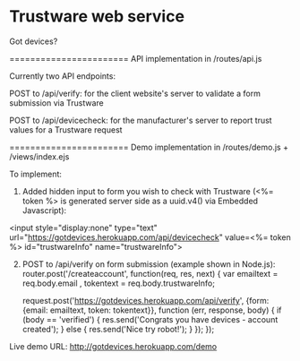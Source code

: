 Trustware web service
=======================
Got devices?

=======================
API implementation in /routes/api.js


Currently two API endpoints:

POST to /api/verify: for the client website's server to validate a form submission via Trustware

POST to /api/devicecheck: for the manufacturer's server to report trust values for a Trustware request

=======================
Demo implementation in /routes/demo.js + /views/index.ejs


To implement:

1. Added hidden input to form you wish to check with Trustware (<%= token %> is generated server side as a uuid.v4() via Embedded Javascript):

<input style="display:none" type="text" url="https://gotdevices.herokuapp.com/api/devicecheck" value=<%= token %> id="trustwareInfo" name="trustwareInfo">

2. POST to /api/verify on form submission (example shown in Node.js):
router.post('/createaccount', function(req, res, next) { 
	var emailtext = req.body.email , 
		tokentext = req.body.trustwareInfo;

	request.post('https://gotdevices.herokuapp.com/api/verify', {form: {email: emailtext, token: tokentext}}, 
		function (err, response, body) {
		  	if (body == 'verified') {
					res.send('Congrats you have devices - account created'); 
			}
			else {
				 res.send('Nice try robot!');
			 }
	}); 
}); 


Live demo URL: http://gotdevices.herokuapp.com/demo